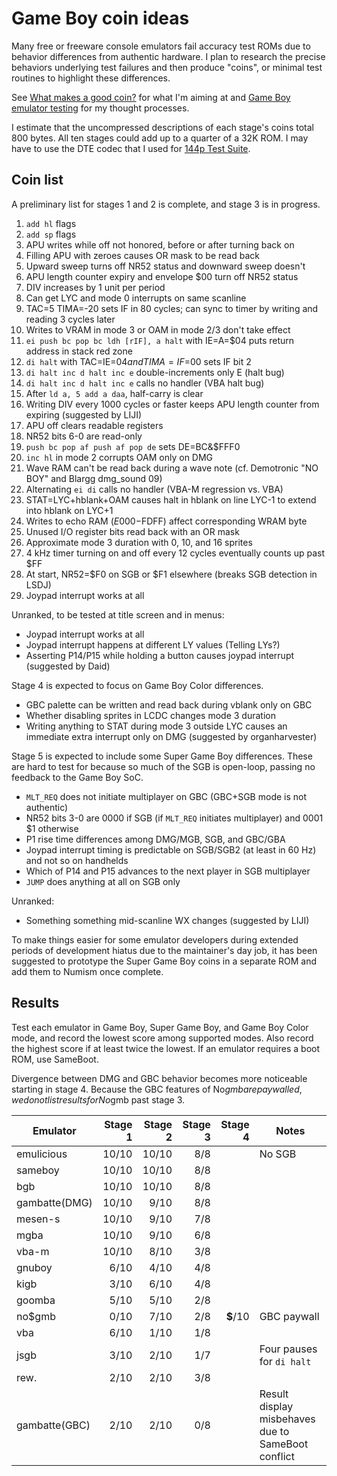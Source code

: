 Game Boy coin ideas
===================

Many free or freeware console emulators fail accuracy test ROMs due
to behavior differences from authentic hardware.  I plan to research
the precise behaviors underlying test failures and then produce
"coins", or minimal test routines to highlight these differences.

See [What makes a good coin?] for what I'm aiming at and
[Game Boy emulator testing] for my thought processes.

I estimate that the uncompressed descriptions of each stage's
coins total 800 bytes.  All ten stages could add up to a quarter
of a 32K ROM.  I may have to use the DTE codec that I used for
[144p Test Suite].

[What makes a good coin?]: ./good_coin.md
[Game Boy emulator testing]: ./gb_emu_testing.md
[144p Test Suite]: https://github.com/pinobatch/240p-test-mini/gameboy

Coin list
---------
A preliminary list for stages 1 and 2 is complete, and stage 3 is
in progress.

1. `add hl` flags
2. `add sp` flags
3. APU writes while off not honored, before or after turning back on
4. Filling APU with zeroes causes OR mask to be read back
5. Upward sweep turns off NR52 status and downward sweep doesn't
6. APU length counter expiry and envelope $00 turn off NR52 status
7. DIV increases by 1 unit per period
8. Can get LYC and mode 0 interrupts on same scanline
9. TAC=5 TIMA=-20 sets IF in 80 cycles; can sync to timer by writing
   and reading 3 cycles later
10. Writes to VRAM in mode 3 or OAM in mode 2/3 don't take effect
11. `ei push bc pop bc ldh [rIF], a halt` with IE=A=$04 puts
    return address in stack red zone
12. `di halt` with TAC=IE=$04 and TIMA=IF=$00 sets IF bit 2
13. `di halt inc d halt inc e` double-increments only E (halt bug)
14. `di halt inc d halt inc e` calls no handler (VBA halt bug)
15. After `ld a, 5 add a daa`, half-carry is clear
16. Writing DIV every 1000 cycles or faster keeps APU length counter
    from expiring (suggested by LIJI)
17. APU off clears readable registers
18. NR52 bits 6-0 are read-only
19. `push bc pop af push af pop de` sets DE=BC&$FFF0
20. `inc hl` in mode 2 corrupts OAM only on DMG
21. Wave RAM can't be read back during a wave note (cf. Demotronic
    "NO BOY" and Blargg dmg_sound 09)
22. Alternating `ei di` calls no handler (VBA-M regression vs. VBA)
23. STAT=LYC+hblank+OAM causes halt in hblank on line LYC-1 to extend
    into hblank on LYC+1
24. Writes to echo RAM ($E000-$FDFF) affect corresponding WRAM byte
25. Unused I/O register bits read back with an OR mask
26. Approximate mode 3 duration with 0, 10, and 16 sprites
27. 4 kHz timer turning on and off every 12 cycles eventually counts
    up past $FF
28. At start, NR52=$F0 on SGB or $F1 elsewhere (breaks SGB detection
    in LSDJ)
29. Joypad interrupt works at all

Unranked, to be tested at title screen and in menus:

- Joypad interrupt works at all
- Joypad interrupt happens at different LY values (Telling LYs?)
- Asserting P14/P15 while holding a button causes joypad interrupt
  (suggested by Daid)

Stage 4 is expected to focus on Game Boy Color differences.

- GBC palette can be written and read back during vblank only on GBC
- Whether disabling sprites in LCDC changes mode 3 duration
- Writing anything to STAT during mode 3 outside LYC causes an
  immediate extra interrupt only on DMG (suggested by organharvester)

Stage 5 is expected to include some Super Game Boy differences.
These are hard to test for because so much of the SGB is open-loop,
passing no feedback to the Game Boy SoC.

- `MLT_REQ` does not initiate multiplayer on GBC (GBC+SGB mode is
  not authentic)
- NR52 bits 3-0 are 0000 if SGB (if `MLT_REQ` initiates multiplayer)
  and 0001 $1 otherwise
- P1 rise time differences among DMG/MGB, SGB, and GBC/GBA
- Joypad interrupt timing is predictable on SGB/SGB2 (at least in
  60 Hz) and not so on handhelds
- Which of P14 and P15 advances to the next player in SGB multiplayer
- `JUMP` does anything at all on SGB only

Unranked:

- Something something mid-scanline WX changes (suggested by LIJI)

To make things easier for some emulator developers during extended
periods of development hiatus due to the maintainer's day job,
it has been suggested to prototype the Super Game Boy coins in a
separate ROM and add them to Numism once complete.

Results
-------
Test each emulator in Game Boy, Super Game Boy, and Game Boy Color
mode, and record the lowest score among supported modes.  Also
record the highest score if at least twice the lowest.  If an
emulator requires a boot ROM, use SameBoot.

Divergence between DMG and GBC behavior becomes more noticeable
starting in stage 4.  Because the GBC features of No$gmb are
paywalled, we do not list results for No$gmb past stage 3.

Emulator     | Stage 1 | Stage 2 | Stage 3 | Stage 4 | Notes
------------ | ------: | ------: | ------: | ------: | -----
emulicious   |  10/10  |  10/10  |   8/8   |         | No SGB
sameboy      |  10/10  |  10/10  |   8/8   |         |
bgb          |  10/10  |  10/10  |   8/8   |         |
gambatte(DMG)|  10/10  |   9/10  |   8/8   |         |
mesen-s      |  10/10  |   9/10  |   7/8   |         |
mgba         |  10/10  |   9/10  |   6/8   |         |
vba-m        |  10/10  |   8/10  |   3/8   |         |
gnuboy       |   6/10  |   4/10  |   4/8   |         |
kigb         |   3/10  |   6/10  |   4/8   |         |
goomba       |   5/10  |   5/10  |   2/8   |         |
no$gmb       |   0/10  |   7/10  |   2/8   |**$**/10 | GBC paywall
vba          |   6/10  |   1/10  |   1/8   |         |
jsgb         |   3/10  |   2/10  |   1/7   |         | Four pauses for `di halt`
rew.         |   2/10  |   2/10  |   3/8   |         |
gambatte(GBC)|   2/10  |   2/10  |   0/8   |         | Result display misbehaves due to SameBoot conflict
